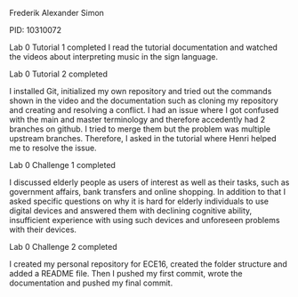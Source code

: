 Frederik Alexander Simon 

PID: 10310072

Lab 0 Tutorial 1 completed
I read the tutorial documentation and watched the videos about interpreting music in the sign language.

Lab 0 Tutorial 2 completed

I installed Git, initialized my own repository and tried out the commands shown in the video and the documentation such as cloning my repository and creating and resolving a conflict. I had an issue where I got confused with the main and master terminology and therefore accedently had 2 branches on github. I tried to merge them but the problem was multiple upstream branches. Therefore, I asked in the tutorial where Henri helped me to resolve the issue.

Lab 0 Challenge 1 completed

I discussed elderly people as users of interest as well as their tasks, such as government affairs, bank transfers and online shopping. In addition to that I asked specific questions on why it is hard for elderly individuals to use digital devices and answered them with declining cognitive ability, insufficient experience with using such devices and unforeseen problems with their devices.

Lab 0 Challenge 2 completed 
 
I created my personal repository for ECE16, created the folder structure and added a README file. Then I pushed my first commit, wrote the documentation and pushed my final commit.

